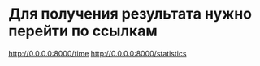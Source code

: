 

# Для получения результата нужно перейти по ссылкам
http://0.0.0.0:8000/time
http://0.0.0.0:8000/statistics

